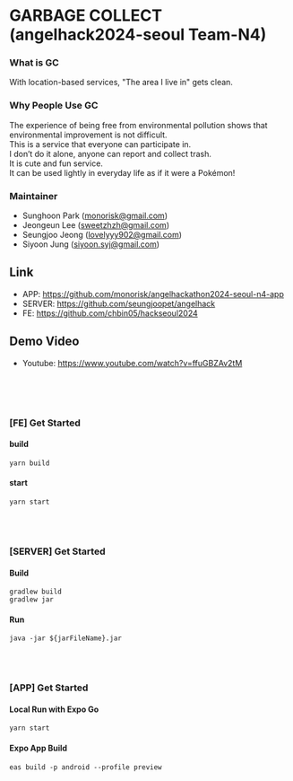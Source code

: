 # GARBAGE COLLECT (angelhack2024-seoul Team-N4)

### What is GC
With location-based services, "The area I live in" gets clean.

### Why People Use GC
The experience of being free from environmental pollution shows that environmental improvement is not difficult.<br>
This is a service that everyone can participate in.<br>
I don’t do it alone, anyone can report and collect trash.<br>
It is cute and fun service.<br>
It can be used lightly in everyday life as if it were a Pokémon!<br>

### Maintainer
- Sunghoon Park (monorisk@gmail.com)
- Jeongeun Lee (sweetzhzh@gmail.com)
- Seungjoo Jeong (lovelyyy902@gmail.com)
- Siyoon Jung (siyoon.syj@gmail.com)


## Link

- APP: https://github.com/monorisk/angelhackathon2024-seoul-n4-app
- SERVER: https://github.com/seungjoopet/angelhack
- FE: https://github.com/chbin05/hackseoul2024

## Demo Video

- Youtube: https://www.youtube.com/watch?v=ffuGBZAv2tM

<br>
<br>
<br>

### [FE] Get Started
#### build
```
yarn build
```

#### start
```
yarn start
```

<br>
<br>

### [SERVER] Get Started
#### Build
```
gradlew build
gradlew jar
```
#### Run
```
java -jar ${jarFileName}.jar
```
<br>
<br>

### [APP] Get Started
#### Local Run with Expo Go
```
yarn start
```

#### Expo App Build
```
eas build -p android --profile preview
```

